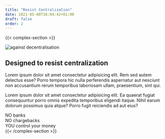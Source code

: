 ```yaml
---
title: "Resist Centralization"
date: 2021-05-08T16:04:42+01:00
draft: false
order: 2
---
```


{{< complex-section >}}
<div class="section-columns">
	<div class="section-left section-image-container">
		<img src="https://picsum.photos/seed/sdfaaj/1600/900" alt="against decentralisation">
	</div>
	<div class="section-right">
		<h2>Designed to resist centralization</h2>
		<p>Lorem ipsum dolor sit amet consectetur adipisicing elit. Rem sed autem delectus esse? Porro tempora
			hic
			nulla perferendis aspernatur aut nesciunt non accusantium rerum temporibus laboriosam ullam,
			praesentium, sint qui.</p>
		<p>Lorem ipsum dolor sit amet consectetur adipisicing elit. Ea quaerat fugiat consequuntur porro omnis
			expedita temporibus eligendi itaque. Nihil earum dolorum possimus quia atque? Porro fugit reiciendis
			ad
			aut eius?</p>
	</div>
</div>
<div class="section-bottom">
	<div class="max-width-64em">
		<div class="card-container">
			<div class="large-icon-card card">
				<span class="large-icon fas fa-university fa-3x"></span>
				<span>NO</span>
				<span>banks</span>
			</div>
			<div class="large-icon-card card">
				<span class="large-icon fas fa-coins fa-3x"></span>
				<span>NO</span>
				<span>charge&ZeroWidthSpace;backs</span>
			</div>
			<div class="large-icon-card card">
				<span class="large-icon fas fa-wallet fa-3x"></span>
				<span>YOU</span>
				<span>control your money</span>
			</div>
		</div>
	</div>
</div>
{{< /complex-section >}}